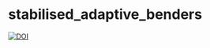 # stabilised_adaptive_benders
[![DOI](https://zenodo.org/badge/512823469.svg)](https://zenodo.org/badge/latestdoi/512823469)
